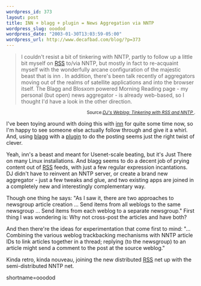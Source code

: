 ```yaml
--- 
wordpress_id: 373
layout: post
title: INN + blagg + plugin = News Aggregation via NNTP
wordpress_slug: ooodod
wordpress_date: "2003-01-30T13:03:59-05:00"
wordpress_url: http://www.decafbad.com/blog/?p=373
---
```

<blockquote cite="http://www.pipetree.com/qmacro/2003/01/29#nntp">I couldn't resist a bit of tinkering with NNTP, partly to follow up a little bit myself on <a href="http://www.decafbad.com/twiki/bin/view/Main/RSS">RSS</a> to/via NNTP, but mostly in fact to re-acquaint myself with the wonderfully arcane configuration of the  majestic beast that is inn . In addition, there's been talk recently of aggregators moving out of the realms of satellite applications and into the browser itself. The Blagg and Blosxom powered Morning Reading page - my personal (but open) news aggregator - is already web-based, so I thought I'd have a look in the other direction. </blockquote><div class="credit" align="right"><small>Source:<cite><a href="http://www.pipetree.com/qmacro/2003/01/29#nntp">DJ's Weblog: Tinkering with RSS and NNTP </a></cite>.</small></div>
<p>I've been toying around with doing this with <a href="http://www.isc.org/products/INN/" target="_top">inn</a> for quite some time now, so I'm happy to see someone else actually follow through and give it a whirl.  And, using <a href="http://www.oreillynet.com/~rael/lang/perl/blagg" target="_top">blagg</a> with a <a href="http://www.pipetree.com/~dj/2003/01/nntp.pl" target="_top">plugin</a> to do the posting seems just the right twist of clever.</p>
<p>Yeah, inn's a beast and meant for Usenet-scale beating, but it's Just There on many Linux installations.  And blagg seems to do a decent job of prying content out of <a href="http://www.decafbad.com/twiki/bin/view/Main/RSS">RSS</a> feeds, with just a few regular expression incantations.  DJ didn't have to reinvent an NNTP server, or create a brand new aggregator - just a few tweaks and glue, and two existing apps are joined in a completely new and interestingly complementary way.</p>
<p>Though one thing he says:  "As I saw it, there are two approaches to newsgroup article creation ... Send items from all weblogs to the same newsgroup ... Send items from each weblog to a separate newsgroup."  First thing I was wondering is:  Why not cross-post the articles and have both?</p>
<p>And then there're the ideas for experimentation that come first to mind: "... Combining the various weblog trackbacking mechanisms with NNTP article IDs to link  articles together in a thread; replying (to the newsgroup) to an  article might send a comment to the post at the source weblog."</p>
<p>Kinda retro, kinda nouveau, joining the new distributed <a href="http://www.decafbad.com/twiki/bin/view/Main/RSS">RSS</a> net up with the semi-distributed NNTP net.</p>
<!--more-->
shortname=ooodod
